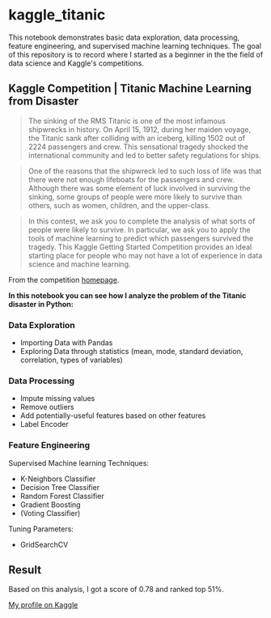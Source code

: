 # kaggle_titanic
This notebook demonstrates basic data exploration, data processing, feature engineering, and supervised machine learning techniques.
The goal of this repository is to record where I started as a beginner in the the field of data science and Kaggle's competitions.

## Kaggle Competition | Titanic Machine Learning from Disaster

> The sinking of the RMS Titanic is one of the most infamous shipwrecks in history. On April 15, 1912, during her maiden voyage, the Titanic sank after colliding with an iceberg, killing 1502 out of 2224 passengers and crew. This sensational tragedy shocked the international community and led to better safety regulations for ships.

> One of the reasons that the shipwreck led to such loss of life was that there were not enough lifeboats for the passengers and crew. Although there was some element of luck involved in surviving the sinking, some groups of people were more likely to survive than others, such as women, children, and the upper-class.

> In this contest, we ask you to complete the analysis of what sorts of people were likely to survive. In particular, we ask you to apply the tools of machine learning to predict which passengers survived the tragedy.
This Kaggle Getting Started Competition provides an ideal starting place for people who may not have a lot of experience in data science and machine learning.

From the competition [homepage](https://www.kaggle.com/c/titanic).

**In this notebook you can see how I analyze the problem of the Titanic disaster in Python:**

### Data Exploration 
* Importing Data with Pandas
* Exploring Data through statistics (mean, mode, standard deviation, correlation, types of variables) 

### Data Processing 
* Impute missing values
* Remove outliers 
* Add potentially-useful features based on other features 
* Label Encoder

### Feature Engineering 
Supervised Machine learning Techniques:
* K-Neighbors Classifier
* Decision Tree Classifier
* Random Forest Classifier
* Gradient Boosting 
* (Voting Classifier)

Tuning Parameters:
* GridSearchCV

## Result 
Based on this analysis, I got a score of 0.78 and ranked top 51%. 

[My profile on Kaggle](https://www.kaggle.com/chingchen)

